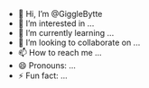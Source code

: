 - 👋 Hi, I’m @GiggleBytte
- 👀 I’m interested in ...
- 🌱 I’m currently learning ...
- 💞️ I’m looking to collaborate on ...
- 📫 How to reach me ...
- 😄 Pronouns: ...
- ⚡ Fun fact: ...

<!---
GiggleBytte/GiggleBytte is a ✨ special ✨ repository because its `README.md` (this file) appears on your GitHub profile.
You can click the Preview link to take a look at your changes.
--->
